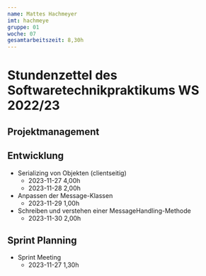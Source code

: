 ```yaml
---
name: Mattes Hachmeyer
imt: hachmeye
gruppe: 01
woche: 07
gesamtarbeitszeit: 8,30h
---
```


<!--
Jeder Eintrag stellt eine gesonderte Tätigkeit dar und ist als (Listen-)Stichpunkt unter der korrekten Kategorie einzuordnen.
Dieser ist mit dem Datum (im ISO Format) und der Dauer (in Stunden und Minuten) zu versehen (als sub-Listenstichpunkt).
Sollte sich die Arbeit an diesem Eintrag über mehrere Tage erstrecken, so können mehrere Unterpunkte genutzt werden.
Zum Beispiel:

## Dokumentation
- Vorbereitung des Testdokuments
  - 2022-10-12 2,00h
  - 2022-10-13 0,15h

Die Summe aller Stunden wird oben unter `gesamtarbeitszeit` im selben Format eingetragen (also z.B. 14,45h).

Die Datei wird wie folgt benannt: `stundenzettel_<woche (mit führender 0, falls einstellig>_<IMT Kürzel>.md`,
also zum Beispiel: `stundenzettel_01_maxm.md` oder `stundenzettel_10_maxm.md`.
-->

# Stundenzettel des Softwaretechnikpraktikums WS 2022/23

## Projektmanagement

## Entwicklung
- Serializing von Objekten (clientseitig)
  - 2023-11-27 4,00h
  - 2023-11-28 2,00h
- Anpassen der Message-Klassen
  - 2023-11-29 1,00h
- Schreiben und verstehen einer MessageHandling-Methode
  - 2023-11-30 2,00h


## Sprint Planning
- Sprint Meeting
  - 2023-11-27 1,30h


